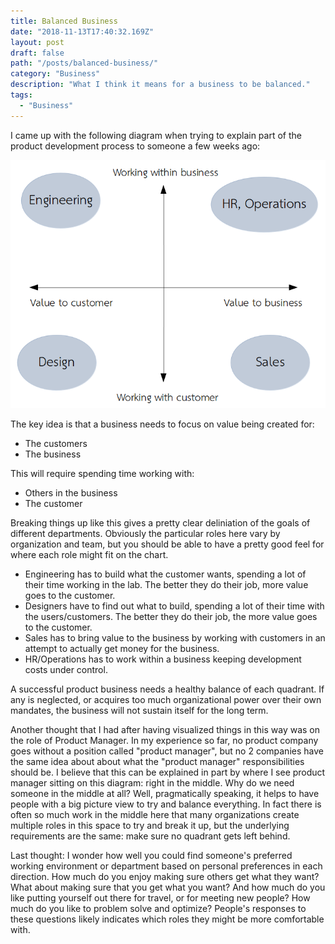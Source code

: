 ```yaml
---
title: Balanced Business
date: "2018-11-13T17:40:32.169Z"
layout: post
draft: false
path: "/posts/balanced-business/"
category: "Business"
description: "What I think it means for a business to be balanced."
tags:
  - "Business"
---
```


I came up with the following diagram when trying to explain part of the product development process to someone a few weeks ago:

![1](balance-2-by-2.png)

The key idea is that a business needs to focus on value being created for:

- The customers
- The business

This will require spending time working with:

- Others in the business
- The customer

Breaking things up like this gives a pretty clear deliniation of the goals of different departments. Obviously the particular roles here vary by organization and team, but you should be able to have a pretty good feel for where each role might fit on the chart.

- Engineering has to build what the customer wants, spending a lot of their time working in the lab. The better they do their job, more value goes to the customer.
- Designers have to find out what to build, spending a lot of their time with the users/customers. The better they do their job, the more value goes to the customer.
- Sales has to bring value to the business by working with customers in an attempt to actually get money for the business.
- HR/Operations has to work within a business keeping development costs under control.

A successful product business needs a healthy balance of each quadrant. If any is neglected, or acquires too much organizational power over their own mandates, the business will not sustain itself for the long term.

Another thought that I had after having visualized things in this way was on the role of Product Manager. In my experience so far, no product company goes without a position called "product manager", but no 2 companies have the same idea about about what the "product manager" responsibilities should be. I believe that this can be explained in part by where I see product manager sitting on this diagram: right in the middle. Why do we need someone in the middle at all? Well, pragmatically speaking, it helps to have people with a big picture view to try and balance everything. In fact there is often so much work in the middle here that many organizations create multiple roles in this space to try and break it up, but the underlying requirements are the same: make sure no quadrant gets left behind.

Last thought: I wonder how well you could find someone's preferred working environment or department based on personal preferences in each direction. How much do you enjoy making sure others get what they want? What about making sure that you get what you want? And how much do you like putting yourself out there for travel, or for meeting new people? How much do you like to problem solve and optimize? People's responses to these questions likely indicates which roles they might be more comfortable with.